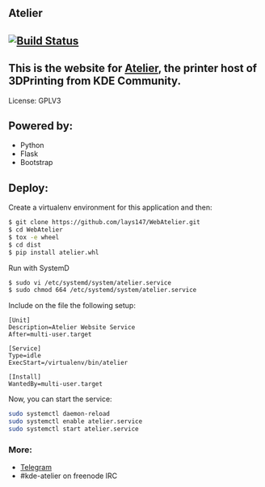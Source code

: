 ## Atelier
[![Build Status](https://travis-ci.org/lays147/WebAtelier.svg?branch=master)](https://travis-ci.org/lays147/WebAtelier)
<br/>
--
This is the website for [Atelier](https://atelier.kde.org), the printer host of 3DPrinting from KDE Community.
<br/>
--
License: GPLV3

## Powered by:
- Python
- Flask
- Bootstrap

## Deploy:
Create a virtualenv environment for this application and then:

```bash
$ git clone https://github.com/lays147/WebAtelier.git
$ cd WebAtelier
$ tox -e wheel
$ cd dist
$ pip install atelier.whl
```

Run with SystemD

```bash
$ sudo vi /etc/systemd/system/atelier.service
$ sudo chmod 664 /etc/systemd/system/atelier.service
```

Include on the file the following setup:

```
[Unit]
Description=Atelier Website Service
After=multi-user.target

[Service]
Type=idle
ExecStart=/virtualenv/bin/atelier

[Install]
WantedBy=multi-user.target
```
Now, you can start the service:

```bash
sudo systemctl daemon-reload
sudo systemctl enable atelier.service
sudo systemctl start atelier.service
```
### More:
- [Telegram](https://t.me/KDEAtelier)
- #kde-atelier on freenode IRC
